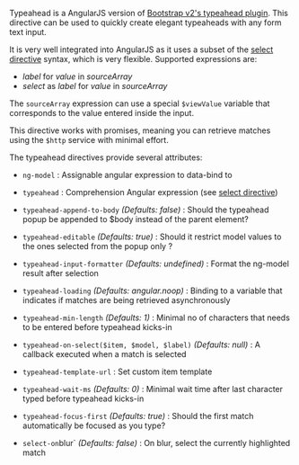 Typeahead is a AngularJS version of [Bootstrap v2's typeahead plugin](http://getbootstrap.com/2.3.2/javascript.html#typeahead).
This directive can be used to quickly create elegant typeaheads with any form text input.

It is very well integrated into AngularJS as it uses a subset of the
[select directive](http://docs.angularjs.org/api/ng.directive:select) syntax, which is very flexible. Supported expressions are:

* _label_ for _value_ in _sourceArray_
* _select_ as _label_ for _value_ in _sourceArray_

The `sourceArray` expression can use a special `$viewValue` variable that corresponds to the value entered inside the input.

This directive works with promises, meaning you can retrieve matches using the `$http` service with minimal effort.

The typeahead directives provide several attributes:

* `ng-model` <i class="glyphicon glyphicon-eye-open"></i>
   :
   Assignable angular expression to data-bind to

* `typeahead` <i class="glyphicon glyphicon-eye-open"></i>
   :
   Comprehension Angular expression (see [select directive](http://docs.angularjs.org/api/ng.directive:select))

* `typeahead-append-to-body` <i class="glyphicon glyphicon-eye-open"></i>
   _(Defaults: false)_ : Should the typeahead popup be appended to $body instead of the parent element?

* `typeahead-editable` <i class="glyphicon glyphicon-eye-open"></i>
   _(Defaults: true)_ :
   Should it restrict model values to the ones selected from the popup only ?

* `typeahead-input-formatter` <i class="glyphicon glyphicon-eye-open"></i>
   _(Defaults: undefined)_ :
   Format the ng-model result after selection

* `typeahead-loading` <i class="glyphicon glyphicon-eye-open"></i>
   _(Defaults: angular.noop)_ :
   Binding to a variable that indicates if matches are being retrieved asynchronously

* `typeahead-min-length` <i class="glyphicon glyphicon-eye-open"></i>
   _(Defaults: 1)_ :
   Minimal no of characters that needs to be entered before typeahead kicks-in

* `typeahead-on-select($item, $model, $label)`
   _(Defaults: null)_ :
   A callback executed when a match is selected

* `typeahead-template-url` <i class="glyphicon glyphicon-eye-open"></i>
   :
   Set custom item template

* `typeahead-wait-ms` <i class="glyphicon glyphicon-eye-open"></i>
   _(Defaults: 0)_ :
   Minimal wait time after last character typed before typeahead kicks-in

* `typeahead-focus-first`
   _(Defaults: true)_ :
   Should the first match automatically be focused as you type?

* `select-on`blur`
   _(Defaults: false)_ :
   On blur, select the currently highlighted match
